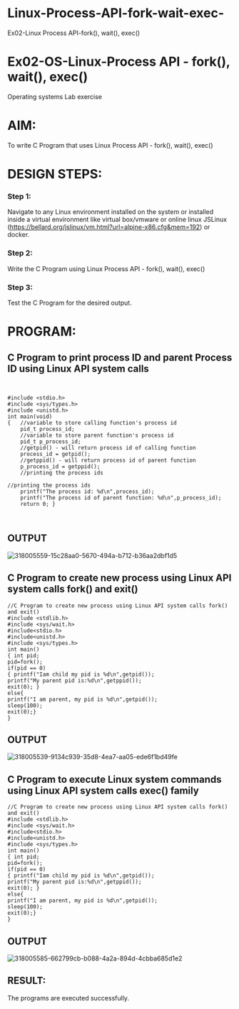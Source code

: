 # Linux-Process-API-fork-wait-exec-
Ex02-Linux Process API-fork(), wait(), exec()
# Ex02-OS-Linux-Process API - fork(), wait(), exec()
Operating systems Lab exercise


# AIM:
To write C Program that uses Linux Process API - fork(), wait(), exec()

# DESIGN STEPS:

### Step 1:

Navigate to any Linux environment installed on the system or installed inside a virtual environment like virtual box/vmware or online linux JSLinux (https://bellard.org/jslinux/vm.html?url=alpine-x86.cfg&mem=192) or docker.

### Step 2:

Write the C Program using Linux Process API - fork(), wait(), exec()

### Step 3:

Test the C Program for the desired output. 

# PROGRAM:

## C Program to print process ID and parent Process ID using Linux API system calls

```


#include <stdio.h>
#include <sys/types.h>
#include <unistd.h>
int main(void)
{	//variable to store calling function's process id
	pid_t process_id;
	//variable to store parent function's process id
	pid_t p_process_id;
	//getpid() - will return process id of calling function
	process_id = getpid();
	//getppid() - will return process id of parent function
	p_process_id = getppid();
	//printing the process ids

//printing the process ids
	printf("The process id: %d\n",process_id);
	printf("The process id of parent function: %d\n",p_process_id);
	return 0; }



```
## OUTPUT
![318005559-15c28aa0-5670-494a-b712-b36aa2dbf1d5](https://github.com/Goutham2306/Linux-Process-API-fork-wait-exec/assets/138971154/5a6092b4-04f7-4132-bf0e-9a281943a418)



## C Program to create new process using Linux API system calls fork() and exit()
```
//C Program to create new process using Linux API system calls fork() and exit()
#include <stdlib.h>
#include <sys/wait.h>
#include<stdio.h>
#include<unistd.h>
#include <sys/types.h>
int main()
{ int pid; 
pid=fork(); 
if(pid == 0) 
{ printf("Iam child my pid is %d\n",getpid()); 
printf("My parent pid is:%d\n",getppid()); 
exit(0); } 
else{ 
printf("I am parent, my pid is %d\n",getpid()); 
sleep(100); 
exit(0);} 
}

```
## OUTPUT
![318005539-9134c939-35d8-4ea7-aa05-ede6f1bd49fe](https://github.com/Goutham2306/Linux-Process-API-fork-wait-exec/assets/138971154/aecebe0f-0bf9-4170-933a-eb3968582a62)

 
## C Program to execute Linux system commands using Linux API system calls exec() family
```
//C Program to create new process using Linux API system calls fork() and exit()
#include <stdlib.h>
#include <sys/wait.h>
#include<stdio.h>
#include<unistd.h>
#include <sys/types.h>
int main()
{ int pid; 
pid=fork(); 
if(pid == 0) 
{ printf("Iam child my pid is %d\n",getpid()); 
printf("My parent pid is:%d\n",getppid()); 
exit(0); } 
else{ 
printf("I am parent, my pid is %d\n",getpid()); 
sleep(100); 
exit(0);} 
}

```

## OUTPUT
![318005585-662799cb-b088-4a2a-894d-4cbba685d1e2](https://github.com/Goutham2306/Linux-Process-API-fork-wait-exec/assets/138971154/8a69b592-b5da-4a3a-98ed-a805ccdfb889)

## RESULT:
The programs are executed successfully.























